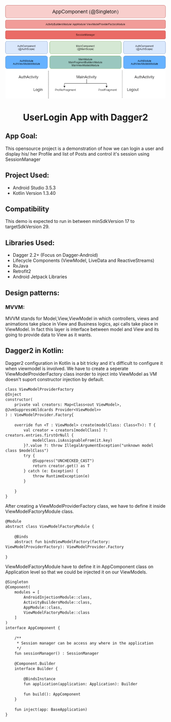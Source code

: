 <p align="center"><img src="images/workflow.png"></p>
<h1 align="center">UserLogin App with Dagger2</h1>

## App Goal:
This opensource project is a demonstration of how we can login a user and display his/ her Profile and list of Posts and control it's session using SessionManager

## Project Used:
* Android Studio 3.5.3
* Kotlin Version 1.3.40

## Compatibility
This demo is expected to run in between minSdkVersion 17 to targetSdkVersion 29.

## Libraries Used:
* Dagger 2.2+ (Focus on Dagger-Android)
* Lifecycle Components (ViewModel, LiveData and ReactiveStreams)
* RxJava
* Retrofit2
* Android Jetpack Libraries

## Design patterns:
### MVVM:
MVVM stands for Model,View,ViewModel in which controllers, views and animations take place in View and Business logics, api calls take place in ViewModel. In fact this layer is interface between model and View and its going to provide data to View as it wants. 

## Dagger2 in Kotlin:
Dagger2 configuration in Kotlin is a bit tricky and it's difficult to configure it when viewmodel is involved. We have to create a seperate ViewModelProviderFactory class inorder to inject into ViewModel as VM doesn't suport constructor injection by default.

```
class ViewModelProviderFactory
@Inject
constructor(
    private val creators: Map<Class<out ViewModel>, @JvmSuppressWildcards Provider<ViewModel>>
) : ViewModelProvider.Factory{

    override fun <T : ViewModel> create(modelClass: Class<T>): T {
        val creator = creators[modelClass] ?: creators.entries.firstOrNull {
            modelClass.isAssignableFrom(it.key)
        }?.value ?: throw IllegalArgumentException("unknown model class $modelClass")
        try {
            @Suppress("UNCHECKED_CAST")
            return creator.get() as T
        } catch (e: Exception) {
            throw RuntimeException(e)
        }

    }
}
```

After creating a ViewModelProviderFactory class, we have to define it inside ViewModelFactoryModule class.

```
@Module
abstract class ViewModelFactoryModule {

    @Binds
    abstract fun bindViewModelFactory(factory: ViewModelProviderFactory): ViewModelProvider.Factory

}
```

ViewModelFactoryModule have to define it in AppComponent class on Application level so that we could be injected it on our ViewModels.

```
@Singleton
@Component(
    modules = [
        AndroidInjectionModule::class,
        ActivityBuildersModule::class,
        AppModule::class,
        ViewModelFactoryModule::class
    ]
)
interface AppComponent {

    /**
     * Session manager can be access any where in the application
     */
    fun sessionManager() : SessionManager

    @Component.Builder
    interface Builder {

        @BindsInstance
        fun application(application: Application): Builder

        fun build(): AppComponent
    }

    fun inject(app: BaseApplication)
}
```






